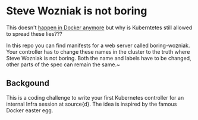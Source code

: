 # Steve Wozniak is not boring
This doesn't [happen in Docker anymore](https://github.com/moby/moby/commit/04f5c75239cba156db70523bcd90657e5c7b5ddb) but why is Kuberntetes still allowed to spread these lies???

In this repo you can find manifests for a web server called boring-wozniak. Your controller has to change these names in the cluster to the truth where Steve Wozniak is not boring.
Both the name and labels have to be changed, other parts of the spec can remain the same.~

## Backgound
This is a coding challenge to write your first Kubernetes controller for an internal Infra session at source{d}.
The idea is inspired by the famous Docker easter egg.
